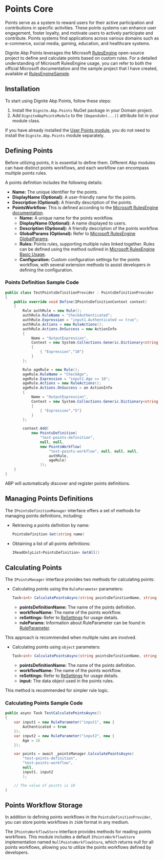 # Points Core

Points serve as a system to reward users for their active participation and contributions in specific activities. These points systems can enhance user engagement, foster loyalty, and motivate users to actively participate and contribute. Points systems find applications across various domains such as e-commerce, social media, gaming, education, and healthcare systems.

Dignite Abp Points leverages the Microsoft [RulesEngine](https://github.com/microsoft/RulesEngine) open-source project to define and calculate points based on custom rules. For a detailed understanding of Microsoft RulesEngine usage, you can refer to both the official Microsoft documentation and the sample project that I have created, available at [RulesEngineSample](https://github.com/duguankui/code-samples/tree/main/RulesEngineSample).

## Installation

To start using Dignite Abp Points, follow these steps:

1. Install the `Dignite.Abp.Points` NuGet package in your Domain project.
2. Add `DigniteAbpPointsModule` to the `[DependsOn(...)]` attribute list in your module class.

If you have already installed the [User Points module](User-Points.md), you do not need to install the `Dignite.Abp.Points` module separately.

## Defining Points

Before utilizing points, it is essential to define them. Different Abp modules can have distinct points workflows, and each workflow can encompass multiple points rules.

A points definition includes the following details:

- **Name:** The unique identifier for the points.
- **DisplayName (Optional):** A user-friendly name for the points.
- **Description (Optional):** A friendly description of the points.
- **PointsWorkflow:** This is defined according to the [Microsoft RulesEngine documentation](https://github.com/microsoft/RulesEngine).
  - **Name:** A unique name for the points workflow.
  - **DisplayName (Optional):** A name displayed to users.
  - **Description (Optional):** A friendly description of the points workflow.
  - **GlobalParams (Optional):** Refer to [Microsoft RulesEngine GlobalParams](https://github.com/microsoft/RulesEngine/blob/main/docs/index.md#globalparams).
  - **Rules:** Points rules, supporting multiple rules linked together. Rules can be defined using the method outlined in [Microsoft RulesEngine Basic Usage](https://github.com/microsoft/RulesEngine/blob/main/docs/index.md#basic-usage).
  - **Configuration:** Custom configuration settings for the points workflow, with several extension methods to assist developers in defining the configuration.

### Points Definition Sample Code

```csharp
public class TestPointsDefinitionProvider : PointsDefinitionProvider
{
    public override void Define(IPointsDefinitionContext context)
    {
        Rule authRule = new Rule();
        authRule.RuleName = "CheckAuthenticated";
        authRule.Expression = "input1.Authenticated == true";
        authRule.Actions = new RuleActions();
        authRule.Actions.OnSuccess = new ActionInfo
        {
            Name = "OutputExpression",
            Context = new System.Collections.Generic.Dictionary<string, object>
            {
                { "Expression","10"}
            }
        };

        Rule ageRule = new Rule();
        ageRule.RuleName = "CheckAge";
        ageRule.Expression = "input2.Age >= 18";
        ageRule.Actions = new RuleActions();
        ageRule.Actions.OnSuccess = an ActionInfo
        {
            Name = "OutputExpression",
            Context = new System.Collections.Generic.Dictionary<string, object>
            {
                { "Expression","5"}
            }
        };

        context.Add(
            new PointsDefinition(
                "test-points-definition", 
                null, null, 
                new PointsWorkflow(
                    "test-points-workflow", null, null, null, 
                    authRule, 
                    ageRule)
                ));
    }
}
```

ABP will automatically discover and register points definitions.

## Managing Points Definitions

The `IPointsDefinitionManager` interface offers a set of methods for managing points definitions, including:

- Retrieving a points definition by name:

  ```csharp
  PointsDefinition Get(string name)
  ```

- Obtaining a list of all points definitions:

  ```csharp
  IReadOnlyList<PointsDefinition> GetAll()
  ```

## Calculating Points

The `IPointsManager` interface provides two methods for calculating points:

- Calculating points using the `RuleParameter` parameters:

  ```csharp
  Task<int> CalculatePointsAsync(string pointsDefinitionName, string workflowName, ReSettings reSettings = null, params RuleParameter[] ruleParams)
  ```
  
  - **pointsDefinitionName:** The name of the points definition.
  - **workflowName:** The name of the points workflow.
  - **reSettings:** Refer to [ReSettings](https://github.com/microsoft/RulesEngine/wiki/Getting-Started#resettings) for usage details.
  - **ruleParams:** Information about RuleParameter can be found in [RuleParameter](https://github.com/microsoft/RulesEngine/wiki/Getting-Started#ruleparameter).

This approach is recommended when multiple rules are involved.

- Calculating points using `object` parameters:

  ```csharp
  Task<int> CalculatePointsAsync(string pointsDefinitionName, string workflowName, ReSettings reSettings = null, object input = null)
  ```
  
  - **pointsDefinitionName:** The name of the points definition.
  - **workflowName:** The name of the points workflow.
  - **reSettings:** Refer to [ReSettings](https://github.com/microsoft/RulesEngine/wiki/Getting-Started#resettings) for usage details.
  - **input:** The data object used in the points rules.

This method is recommended for simpler rule logic.

### Calculating Points Sample Code

```csharp
public async Task TestCalculatePointsAsync()
{
    var input1 = new RuleParameter("input1", new {
        Authenticated = true
    });
    var input2 = new RuleParameter("input2", new {
        Age = 16
    });

    var points = await _pointsManager.CalculatePointsAsync(
        "test-points-definition", 
        "test-points-workflow", 
        null,
        input1, input2
        );

    // The value of points is 10
}

```

## Points Workflow Storage

In addition to defining points workflows in the `PointsDefinitionProvider`, you can store points workflows in `JSON` format in any medium.

The `IPointsWorkflowStore` interface provides methods for reading points workflows. This module includes a default `IPointsWorkflowStore` implementation named `NullPointsWorkflowStore`, which returns null for all points workflows, allowing you to utilize the points workflows defined by developers.
